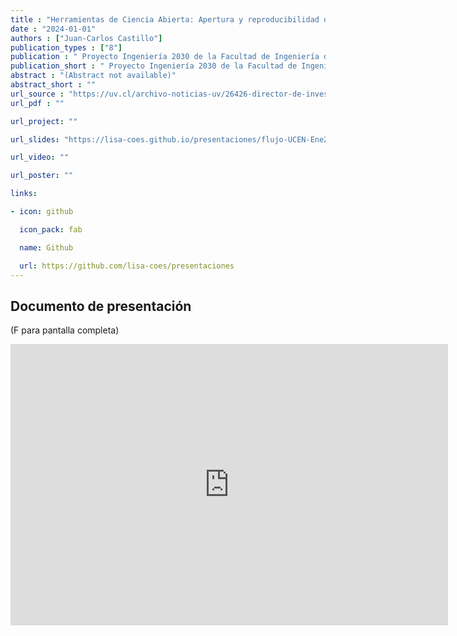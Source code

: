 ```yaml
---
title : "Herramientas de Ciencia Abierta: Apertura y reproducibilidad de proyectos de investigación"
date : "2024-01-01"
authors : ["Juan-Carlos Castillo"]
publication_types : ["8"]
publication : " Proyecto Ingeniería 2030 de la Facultad de Ingeniería de la Universidad de Valparaíso . Valparaíso"
publication_short : " Proyecto Ingeniería 2030 de la Facultad de Ingeniería de la Universidad de Valparaíso . Valparaíso"
abstract : "(Abstract not available)"
abstract_short : ""
url_source : "https://uv.cl/archivo-noticias-uv/26426-director-de-investigacion-de-la-facultad-de-ciencias-sociales-uchile-dicto-taller-sobre-ciencia-abierta"
url_pdf : "" 

url_project: ""

url_slides: "https://lisa-coes.github.io/presentaciones/flujo-UCEN-Ene2023/UCEN-Ene2023.html#1"

url_video: ""

url_poster: ""

links:

- icon: github

  icon_pack: fab

  name: Github

  url: https://github.com/lisa-coes/presentaciones 
---
```

## Documento de presentación

(F para pantalla completa)

<iframe width="700"  height="450" src="https://lisa-coes.github.io/presentaciones/UValpo-herramientas-Enero2024/UValpo-herramientas-Ene2024.html#1" title="Xaringan presentation" frameborder="0" allow="accelerometer; autoplay; clipboard-write; encrypted-media; gyroscope; picture-in-picture" allowfullscreen></iframe>
